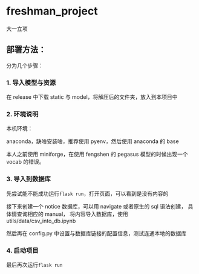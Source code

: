# freshman_project

大一立项

## 部署方法：

分为几个步骤：

### 1. 导入模型与资源

在 release 中下载 static 与 model，将解压后的文件夹，放入到本项目中

### 2. 环境说明

本机环境：

anaconda，缺啥安装啥，推荐使用 pyenv，然后使用 anaconda 的 base

本人之前使用 miniforge，在使用 fengshen 的 pegasus 模型的时候出现一个 vocab 的错误。

### 3. 导入到数据库

先尝试能不能成功运行`flask run`，打开页面，可以看到是没有内容的

接下来创建一个 notice 数据库，可以用 navigate 或者原生的 sql 语法创建，
具体情查询相应的 manual，
将内容导入数据库，使用 utils/data/csv_into_db.ipynb

然后再在 config.py 中设置与数据库链接的配置信息，测试连通本地的数据库

### 4. 启动项目

最后再次运行`flask run`
